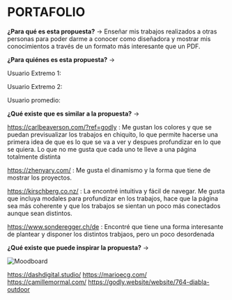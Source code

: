 # PORTAFOLIO

**¿Para qué es esta propuesta?** → Enseñar mis trabajos realizados a otras personas para poder darme a conocer como diseñadora y mostrar mis conocimientos a través de un formato más interesante que un PDF.

**¿Para quiénes es esta propuesta?** → 

Usuario Extremo 1: 

Usuario Extremo 2:

Usuario promedio:

**¿Qué existe que es similar a la propuesta?** → 

https://carlbeaverson.com/?ref=godly : Me gustan los colores y que se puedan previsualizar los trabajos en chiquito, lo que permite hacerse una primera idea de que es lo que se va a ver y despues profundizar en lo que se quiera. Lo que no me gusta que cada uno te lleve a una página totalmente distinta

https://zhenyary.com/ : Me gusta el dinamismo y la forma que tiene de mostrar los proyectos.

https://kirschberg.co.nz/ : La encontré intuitiva y fácil de navegar. Me gusta que incluya modales para profundizar en los trabajos, hace que la página sea más coherente y que los trabajos se sientan un poco más conectados aunque sean distintos.

https://www.sonderegger.ch/de : Encontré que tiene una forma interesante de plantear y disponer los distintos trabjaos, pero un poco desordenada

**¿Qué existe que puede inspirar la propuesta?** →

![Moodboard](https://github.com/imenesesm/PORTAFOLIO/assets/141852832/9bbc27d3-2979-4fe1-ba50-794386cc781d)


https://dashdigital.studio/
https://marioecg.com/
https://camillemormal.com/
https://godly.website/website/764-diabla-outdoor
